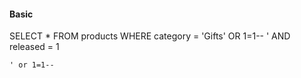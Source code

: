 #### Basic

SELECT * FROM products WHERE category = 'Gifts' OR 1=1-- ' AND released = 1
```
' or 1=1--
```